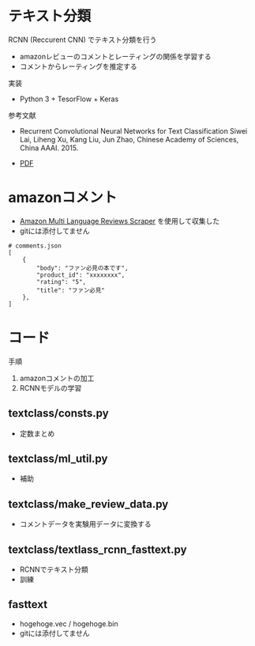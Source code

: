 # テキスト分類

RCNN (Reccurent CNN) でテキスト分類を行う

- amazonレビューのコメントとレーティングの関係を学習する
- コメントからレーティングを推定する

実装

- Python 3 + TesorFlow + Keras

参考文献

- Recurrent Convolutional Neural Networks for Text Classification
  Siwei Lai, Liheng Xu, Kang Liu, Jun Zhao, Chinese Academy of Sciences, China
  AAAI. 2015.

- [PDF](https://www.aaai.org/ocs/index.php/AAAI/AAAI15/paper/view/9745/9552)

# amazonコメント

- [Amazon Multi Language Reviews Scraper](https://github.com/philipperemy/amazon-reviews-scraper) を使用して収集した
- gitには添付してません

```
# comments.json
[
    {
        "body": "ファン必見の本です",
        "product_id": "xxxxxxxx",
        "rating": "5",
        "title": "ファン必見"
    },
]
```

# コード

手順

1. amazonコメントの加工
2. RCNNモデルの学習

## textclass/consts.py

- 定数まとめ

## textclass/ml_util.py

- 補助

## textclass/make_review_data.py

- コメントデータを実験用データに変換する

## textclass/textlass_rcnn_fasttext.py

- RCNNでテキスト分類
- 訓練

## fasttext

- hogehoge.vec / hogehoge.bin 
- gitには添付してません

